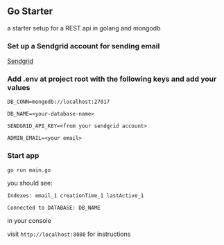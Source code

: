 ## Go Starter
a starter setup for a REST api in golang and mongodb

### Set up a Sendgrid account for sending email 
[Sendgrid](https://sendgrid.com/)

### Add .env at project root with the following keys and add your values
```
DB_CONN=mongodb://localhost:27017

DB_NAME=<your-database-name>

SENDGRID_API_KEY=<from your sendgrid account>

ADMIN_EMAIL=<your email>
```

### Start app
```go run main.go```

you should see:

```Indexes: email_1 creationTime_1 lastActive_1``` 

```Connected to DATABASE: DB_NAME``` 

in your console

visit ```http://localhost:8080``` for instructions